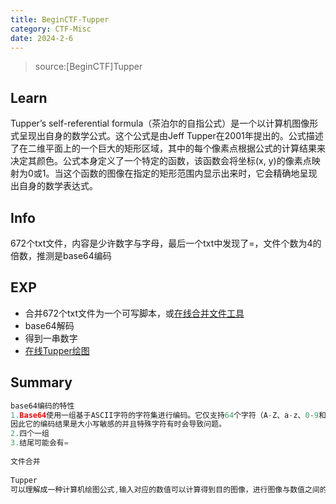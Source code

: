 ```yaml
---
title: BeginCTF-Tupper
category: CTF-Misc
date: 2024-2-6
---
```



> source:[BeginCTF]Tupper

## Learn

Tupper’s self-referential formula（茶泊尔的自指公式）是一个以计算机图像形式呈现出自身的数学公式。这个公式是由Jeff Tupper在2001年提出的。公式描述了在二维平面上的一个巨大的矩形区域，其中的每个像素点根据公式的计算结果来决定其颜色。公式本身定义了一个特定的函数，该函数会将坐标(x, y)的像素点映射为0或1。当这个函数的图像在指定的矩形范围内显示出来时，它会精确地呈现出自身的数学表达式。

## Info

672个txt文件，内容是少许数字与字母，最后一个txt中发现了=，文件个数为4的倍数，推测是base64编码

## EXP

- 合并672个txt文件为一个可写脚本，或[在线合并文件工具](https://uutool.cn/txt-merge/)
- base64解码
- 得到一串数字
- [在线Tupper绘图](https://tuppers-formula.ovh/)

## Summary

```cpp
base64编码的特性
1.Base64使用一组基于ASCII字符的字符集进行编码。它仅支持64个字符（A-Z、a-z、0-9和+ /）
因此它的编码结果是大小写敏感的并且特殊字符有时会导致问题。
2.四个一组
3.结尾可能会有=
  
文件合并
  
Tupper
可以理解成一种计算机绘图公式,输入对应的数值可以计算得到目的图像，进行图像与数值之间的转换
```
